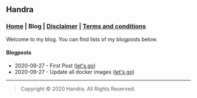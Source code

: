 ## Handra

### [Home](/) | Blog | [Disclaimer](/disclaimer) | [Terms and conditions](/tnc)

Welcome to my blog. You can find lists of my blogposts below.

#### Blogposts
 - 2020-09-27 - First Post ([let's go](firstpost))
 - 2020-09-27 - Update all docker images ([let's go](updatedocker))

---
> Copyright &copy; 2020 Handra. All Rights Reserved.